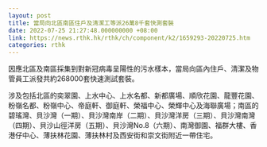 ```yaml
---
layout: post
title: 當局向北區南區住戶及清潔工等派26萬8千套快測套裝
date: 2022-07-25 21:27:48.000000000 +08:00
link: https://news.rthk.hk/rthk/ch/component/k2/1659293-20220725.htm
categories: rthk
---
```


因應北區及南區採集到對新冠病毒呈陽性的污水樣本，當局向區內住戶、清潔及物管員工派發共約268000套快速測試套裝。

涉及包括北區的奕翠園、上水中心、上水名都、新都廣場、順欣花園、龍豐花園、粉嶺名都、粉嶺中心、帝庭軒、御庭軒、榮福中心、榮輝中心及海聯廣場；南區的碧瑤灣、貝沙灣（一期）、貝沙灣南岸（二期）、貝沙灣洋房（三期）、貝沙灣南灣（四期）、貝沙山徑洋房（五期）、貝沙灣No.8（六期）、南灣御園、福群大樓、香港仔中心、薄扶林花園、薄扶林村及西安街和崇文街附近一帶住宅。
